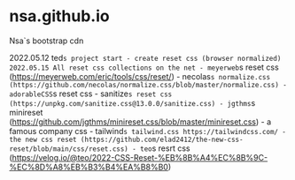 # nsa.github.io
Nsa`s bootstrap cdn 

2022.05.12
    ted`s project start
        - create reset css (browser normalized)
2022.05.15
    All reset css collections on the net
        - meyerweb`s reset css (https://meyerweb.com/eric/tools/css/reset/)
        - necolas`s normalize.css (https://github.com/necolas/normalize.css/blob/master/normalize.css)
        - adorableCSS`s reset css
        - sanitize`s reset css (https://unpkg.com/sanitize.css@13.0.0/sanitize.css)
        - jgthms`s minireset (https://github.com/jgthms/minireset.css/blob/master/minireset.css)
        - a famous company css
        - tailwind`s tailwind.css https://tailwindcss.com/
        - the new css reset (https://github.com/elad2412/the-new-css-reset/blob/main/css/reset.css)
        - teo`s resrt css (https://velog.io/@teo/2022-CSS-Reset-%EB%8B%A4%EC%8B%9C-%EC%8D%A8%EB%B3%B4%EA%B8%B0)